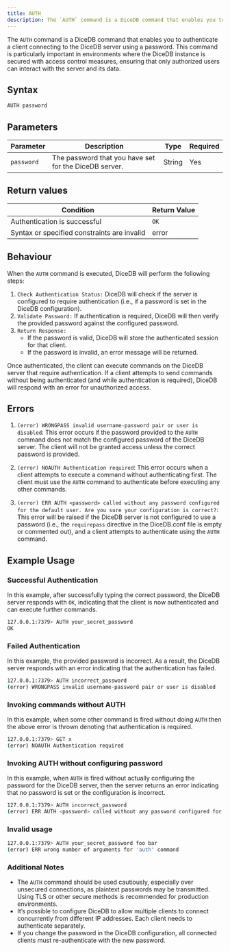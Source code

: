 ```yaml
---
title: AUTH
description: The `AUTH` command is a DiceDB command that enables you to authenticate a client connecting to the DiceDB server using a password. This command is particularly important in environments where the DiceDB instance is secured with access control measures, ensuring that only authorized users can interact with the server and its data.
---
```


The `AUTH` command is a DiceDB command that enables you to authenticate a client connecting to the DiceDB server using a password. This command is particularly important in environments where the DiceDB instance is secured with access control measures, ensuring that only authorized users can interact with the server and its data.

## Syntax

```bash
AUTH password
```

## Parameters

| Parameter  | Description                                           | Type   | Required |
| ---------- | ----------------------------------------------------- | ------ | -------- |
| `password` | The password that you have set for the DiceDB server. | String | Yes      |

## Return values

| Condition                                   | Return Value |
| ------------------------------------------- | ------------ |
| Authentication is successful                | `OK`         |
| Syntax or specified constraints are invalid | error        |

## Behaviour

When the `AUTH` command is executed, DiceDB will perform the following steps:

1. `Check Authentication Status:` DiceDB will check if the server is configured to require authentication (i.e., if a password is set in the DiceDB configuration).
2. `Validate Password:` If authentication is required, DiceDB will then verify the provided password against the configured password.
3. `Return Response:`
   - If the password is valid, DiceDB will store the authenticated session for that client.
   - If the password is invalid, an error message will be returned.

Once authenticated, the client can execute commands on the DiceDB server that require authentication. If a client attempts to send commands without being authenticated (and while authentication is required), DiceDB will respond with an error for unauthorized access.

## Errors

1. `(error) WRONGPASS invalid username-password pair or user is disabled`: This error occurs if the password provided to the `AUTH` command does not match the configured password of the DiceDB server. The client will not be granted access unless the correct password is provided.

2. `(error) NOAUTH Authentication required`: This error occurs when a client attempts to execute a command without authenticating first. The client must use the `AUTH` command to authenticate before executing any other commands.

3. `(error) ERR AUTH <password> called without any password configured for the default user. Are you sure your configuration is correct?`: This error will be raised if the DiceDB server is not configured to use a password (i.e., the `requirepass` directive in the DiceDB.conf file is empty or commented out), and a client attempts to authenticate using the `AUTH` command.

## Example Usage

### Successful Authentication

In this example, after successfully typing the correct password, the DiceDB server responds with `OK`, indicating that the client is now authenticated and can execute further commands.

```bash
127.0.0.1:7379> AUTH your_secret_password
OK
```

### Failed Authentication

In this example, the provided password is incorrect. As a result, the DiceDB server responds with an error indicating that the authentication has failed.

```bash
127.0.0.1:7379> AUTH incorrect_password
(error) WRONGPASS invalid username-password pair or user is disabled
```

### Invoking commands without AUTH

In this example, when some other command is fired without doing `AUTH` then the above error is thrown denoting that authentication is required.

```bash
127.0.0.1:7379> GET x
(error) NOAUTH Authentication required
```

### Invoking AUTH without configuring password

In this example, when `AUTH` is fired without actually configuring the password for the DiceDB server, then the server returns an error indicating that no password is set or the configuration is incorrect.

```bash
127.0.0.1:7379> AUTH incorrect_password
(error) ERR AUTH <password> called without any password configured for the default user. Are you sure your configuration is correct?
```

### Invalid usage

```bash
127.0.0.1:7379> AUTH your_secret_password foo bar
(error) ERR wrong number of arguments for 'auth' command
```

### Additional Notes

- The `AUTH` command should be used cautiously, especially over unsecured connections, as plaintext passwords may be transmitted. Using TLS or other secure methods is recommended for production environments.
- It’s possible to configure DiceDB to allow multiple clients to connect concurrently from different IP addresses. Each client needs to authenticate separately.
- If you change the password in the DiceDB configuration, all connected clients must re-authenticate with the new password.
